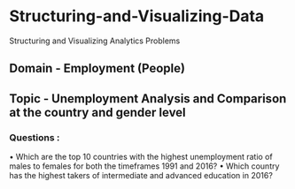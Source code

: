 # Structuring-and-Visualizing-Data
Structuring and Visualizing Analytics Problems

## Domain - Employment (People)

## Topic - Unemployment Analysis and Comparison at the country and gender level

### Questions :
• Which are the top 10 countries with the highest unemployment ratio of males to females for both the timeframes 1991 and        2016?
• Which country has the highest takers of intermediate and advanced education in 2016?
